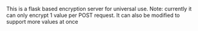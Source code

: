 ﻿This is a flask based encryption server for universal use.
Note: currently it can only encrypt 1 value per POST request.
      It can also be modified to support more values at once

